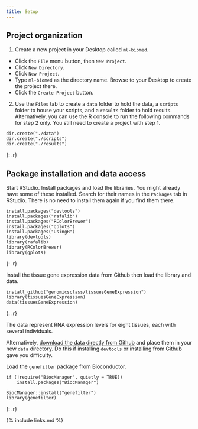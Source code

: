 ```yaml
--- 
title: Setup 
--- 
```


## Project organization

1. Create a new project in your Desktop called `ml-biomed`. 
- Click the `File` menu button, then `New Project`.
- Click `New Directory`. 
- Click `New Project`.
- Type `ml-biomed` as the directory name. Browse to your Desktop to create the project there.
- Click the `Create Project` button.

2. Use the `Files` tab to create  a `data` folder to hold the data, a `scripts` folder to 
house your scripts, and a `results` folder to hold results. Alternatively, you can use the 
R console to run the following commands for step 2 only. You still need to create a 
project with step 1.

~~~
dir.create("./data")
dir.create("./scripts")
dir.create("./results")
~~~
{: .r}

## Package installation and data access

Start RStudio. 
Install packages and load the libraries. You might already have some of these installed.
Search for their names in the `Packages` tab in RStudio. There is no need to install
them again if you find them there.

~~~
install.packages("devtools") 
install.packages("rafalib")
install.packages("RColorBrewer")
install.packages("gplots")
install.packages("UsingR")
library(devtools)
library(rafalib)
library(RColorBrewer)
library(gplots)
~~~
{: .r}

Install the tissue gene expression data from Github then load the library and data.

~~~
install_github("genomicsclass/tissuesGeneExpression") 
library(tissuesGeneExpression) 
data(tissuesGeneExpression)
~~~
{: .r}

The data represent RNA expression levels for eight tissues, each with several individuals.

Alternatively, 
[download the data directly from Github](https://github.com/genomicsclass/tissuesGeneExpression/blob/master/data/tissuesGeneExpression.rda) 
and place them in your new `data` directory. Do this if installing `devtools` or 
installing from Github gave you difficulty.

Load the `genefilter` package from Bioconductor.
~~~
if (!require("BiocManager", quietly = TRUE))
    install.packages("BiocManager")

BiocManager::install("genefilter")
library(genefilter)
~~~
{: .r}


{% include links.md %}
